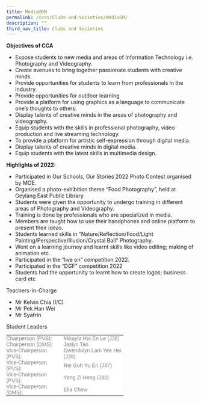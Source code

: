 ```yaml
---
title: Media@GM
permalink: /ccas/Clubs-and-Societies/MediaGM/
description: ""
third_nav_title: Clubs and Societies
---
```

**Objectives of CCA**

*   Expose students to new media and areas of Information Technology i.e. Photography and Videography.
*   Create avenues to bring together passionate students with creative minds.
*   Provide opportunities for students to learn from professionals in the industry.
*   Provide opportunities for outdoor learning
*   Provide a platform for using graphics as a language to communicate one’s thoughts to others.
*   Display talents of creative minds in the areas of photography and videography.
*   Equip students with the skills in professional photography, video production and live streaming technology.
*   To provide a platform for artistic self-expression through digital media.
*   Display talents of creative minds in digital media.
*   Equip students with the latest skills in multimedia design.

**Highlights of 2022:**

*   Participated in Our Schools, Our Stories 2022 Photo Contest organised by MOE.
*   Organised a photo-exhibition theme “Food Photography”, held at Geylang East Public Library.
*   Students were given the opportunity to undergo training in different areas of Photography and Videography.
*   Training is done by professionals who are specialized in media.
*   Members are taught how to use their handphones and online platform to present their ideas.
*   Students learned skills in “Nature/Reflection/Food/Light Painting/Perspective/Illusion/Crystal Ball” Photography.
*   Went on a learning journey and learnt skills like video editing; making of animation etc.
*   Participated in the “live on” competition 2022.
*   Participated in the “DGF” competition 2022
*   Students had the opportunity to learnt how to create logos; business card etc



Teachers-in-Charge
* Mr Kelvin Chia (I/C)
* Mr Pek Han Wei
* Mr Syafrin


Student Leaders
<table style="box-sizing: border-box; border-collapse: collapse; border-spacing: 0px; background-color: rgb(255, 255, 255); color: rgb(128, 128, 128); font-family: Helvetica, Verdana, Arial, sans-serif; font-size: 14px; font-style: normal; font-variant-ligatures: normal; font-variant-caps: normal; font-weight: 400; letter-spacing: normal; orphans: 2; text-align: start; text-transform: none; white-space: normal; widows: 2; word-spacing: 0px; -webkit-text-stroke-width: 0px; text-decoration-thickness: initial; text-decoration-style: initial; text-decoration-color: initial; width: 311.375px;"><tbody style="box-sizing: border-box;"><tr style="box-sizing: border-box;"><td style="box-sizing: border-box; padding: 0px; width: 152.203px;">Chairperson (PVS):</td><td style="box-sizing: border-box; padding: 0px; width: 159.172px;">Mikayla Hoi En Le (J36)</td></tr><tr style="box-sizing: border-box;"><td style="box-sizing: border-box; padding: 0px; width: 152.203px;">Chairperson (DMS):</td><td style="box-sizing: border-box; padding: 0px; width: 159.172px;">Jaslyn Tan</td></tr><tr style="box-sizing: border-box;"><td style="box-sizing: border-box; padding: 0px; width: 152.203px;"></td><td style="box-sizing: border-box; padding: 0px; width: 159.172px;"></td></tr><tr style="box-sizing: border-box;"><td style="box-sizing: border-box; padding: 0px; width: 152.203px;">Vice-Chairperson (PVS):</td><td style="box-sizing: border-box; padding: 0px; width: 159.172px;">Gwendolyn Lam Yee Hei (J38)</td></tr><tr style="box-sizing: border-box;"><td style="box-sizing: border-box; padding: 0px; width: 152.203px;">Vice-Chairperson (PVS):</td><td style="box-sizing: border-box; padding: 0px; width: 159.172px;">Rei Goh Yu En (J37)</td></tr><tr style="box-sizing: border-box;"><td style="box-sizing: border-box; padding: 0px; width: 152.203px;">Vice-Chairperson (PVS):</td><td style="box-sizing: border-box; padding: 0px; width: 159.172px;">Yang Zi Heng (J32)</td></tr><tr style="box-sizing: border-box;"><td style="box-sizing: border-box; padding: 0px; width: 152.203px;">Vice-Chairperson (DMS):</td><td width="228" style="box-sizing: border-box; padding: 0px; width: 159.172px;">Ella Chew</td></tr></tbody></table>